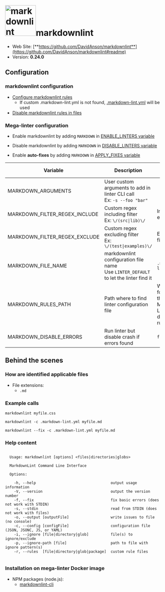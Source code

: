 <!-- markdownlint-disable MD033 MD041 -->
<!-- Generated by .automation/build.py, please do not update manually -->
# <a href="https://github.com/DavidAnson/markdownlint" target="blank" title="Visit linter Web Site"><img src="https://davidanson.gallerycdn.vsassets.io/extensions/davidanson/vscode-markdownlint/0.37.1/1601748708034/Microsoft.VisualStudio.Services.Icons.Default" alt="markdownlint" height="100px"></a>markdownlint

- Web Site: [**https://github.com/DavidAnson/markdownlint**](https://github.com/DavidAnson/markdownlint#readme)
- Version: **0.24.0**

## Configuration

### markdownlint configuration

- [Configure markdownlint rules](https://github.com/DavidAnson/markdownlint#optionsconfig)
  - If custom .markdown-lint.yml is not found, [.markdown-lint.yml](https://github.com/nvuillam/mega-linter/tree/master/TEMPLATES/.markdown-lint.yml) will be used
- [Disable markdownlint rules in files](https://github.com/DavidAnson/markdownlint#configuration)

### Mega-linter configuration

- Enable markdownlint by adding `MARKDOWN` in [ENABLE_LINTERS variable](https://github.com/nvuillam/mega-linter#activation-and-deactivation)
- Disable markdownlint by adding `MARKDOWN` in [DISABLE_LINTERS variable](https://github.com/nvuillam/mega-linter#activation-and-deactivation)

- Enable **auto-fixes** by adding `MARKDOWN` in [APPLY_FIXES variable](https://github.com/nvuillam/mega-linter#apply-fixes)

| Variable | Description | Default value |
| ----------------- | -------------- | -------------- |
| MARKDOWN_ARGUMENTS | User custom arguments to add in linter CLI call<br/>Ex: `-s --foo "bar"` |  |
| MARKDOWN_FILTER_REGEX_INCLUDE | Custom regex including filter<br/>Ex: `\/(src\|lib)\/` | Include every file |
| MARKDOWN_FILTER_REGEX_EXCLUDE | Custom regex excluding filter<br/>Ex: `\/(test\|examples)\/` | Exclude no file |
| MARKDOWN_FILE_NAME | markdownlint configuration file name</br>Use `LINTER_DEFAULT` to let the linter find it | `.markdown-lint.yml` |
| MARKDOWN_RULES_PATH | Path where to find linter configuration file | Workspace folder, then Mega-Linter default rules |
| MARKDOWN_DISABLE_ERRORS | Run linter but disable crash if errors found | `false` |

## Behind the scenes

### How are identified applicable files

- File extensions:
  - `.md`


### Example calls

```shell
markdownlint myfile.css
```

```shell
markdownlint -c .markdown-lint.yml myfile.md
```

```shell
markdownlint --fix -c .markdown-lint.yml myfile.md
```


### Help content

```shell

  Usage: markdownlint [options] <files|directories|globs>

  MarkdownLint Command Line Interface

  Options:

    -h, --help                                  output usage information
    -V, --version                               output the version number
    -f, --fix                                   fix basic errors (does not work with STDIN)
    -s, --stdin                                 read from STDIN (does not work with files)
    -o, --output [outputFile]                   write issues to file (no console)
    -c, --config [configFile]                   configuration file (JSON, JSONC, JS, or YAML)
    -i, --ignore [file|directory|glob]          file(s) to ignore/exclude
    -p, --ignore-path [file]                    path to file with ignore pattern(s)
    -r, --rules  [file|directory|glob|package]  custom rule files


```

### Installation on mega-linter Docker image

- NPM packages (node.js):
  - [markdownlint-cli](https://www.npmjs.com/package/markdownlint-cli)
